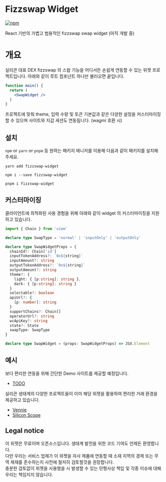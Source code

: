 # Fizzswap Widget

[![npm](https://img.shields.io/npm/v/fizzswap-widget)](https://www.npmjs.com/package/fizzswap-widget)

React 기반의 가볍고 범용적인 fizzswap swap widget (아직 개발 중)

# 개요

실리콘 대표 DEX fizzswap 의 스왑 기능을 어디서든 손쉽게 연동할 수 있는 위젯 프로젝트입니다. 아래와 같이 루트 컴포넌트 하나만 불러오면 끝입니다.

```jsx
function main() {
  return (
    <SwapWidget />
  )
}
```

프로젝트에 맞춰 theme, 입력 수량 및 토큰 기본값과 같은 다양한 설정을 커스터마이징 할 수 있으며 사이트와 지갑 세션도 연동됩니다. (wagmi 호환 시)

## 설치

`npm` or `yarn` or `pnpm` 등 원하는 패키지 매니저를 이용해 다음과 같이 패키지를 설치해주세요.

```shell
yarn add fizzswap-widget
```
```shell
npm i --save fizzswap-widget
```
```shell
pnpm i fizzswap-widget
```

## 커스터마이징

클라이언트에 최적화된 사용 경험을 위해 아래와 같이 widget 의 커스터마이징을 지원하고 있습니다. 
```typescript
import { Chain } from 'viem'

declare type SwapType = 'normal' | 'inputOnly' | 'outputOnly'

declare type SwapWidgetProps = {
  chainId?: Chain['id']
  inputTokenAddress?: `0x${string}`
  inputAmount?: string
  outputTokenAddress?: `0x${string}`
  outputAmount?: string
  theme?: {
    light: { [p:string]: string },
    dark: { [p:string]: string }
  }
  selectable?: boolean
  apiUrl?: {
    [p: number]: string
  }
  supportChains?: Chain[]
  operatorUrl?: string
  wcApiKey?: string
  state?: State
  swapType: SwapType
}

declare type SwapWidget = (props: SwapWidgetProps) => JSX.Element
```

## 예시

보다 편리한 연동을 위해 간단한 Demo 사이트를 제공할 예정입니다.

- [TODO]()

실리콘 생태계의 다양한 프로젝트들이 이미 해당 위젯을 활용하여 편리한 거래 환경을 제공하고 있습니다.

- [Vennie](https://vennie.io/)
- [Silicon Scope](https://scope.silicon.network)

## Legal notice

이 위젯은 무료이며 오픈소스입니다. 생태계 발전을 위한 코드 기여도 언제든 환영합니다.\
다만 우리는 서비스 업체가 이 위젯을 자사 제품에 연동할 때 소재 지역의 경제 또는 무역 제재를 준수하는지 사전에 철저히 검토할것을 권장합니다.\
충분한 검토없이 위젯을 사용했을 시 발생할 수 있는 민형사상 책임 및 각종 이슈에 대해 우리는 책임지지 않습니다. 